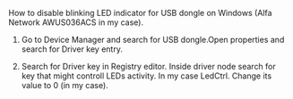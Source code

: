 How to disable blinking LED indicator for USB dongle on Windows (Alfa Network AWUS036ACS in my case).

1. Go to Device Manager and search for USB dongle.Open properties and search for Driver key entry.

2. Search for Driver key in Registry editor. Inside driver node search for key that might controll LEDs activity. In my case LedCtrl. Change its value to 0 (in my case).
